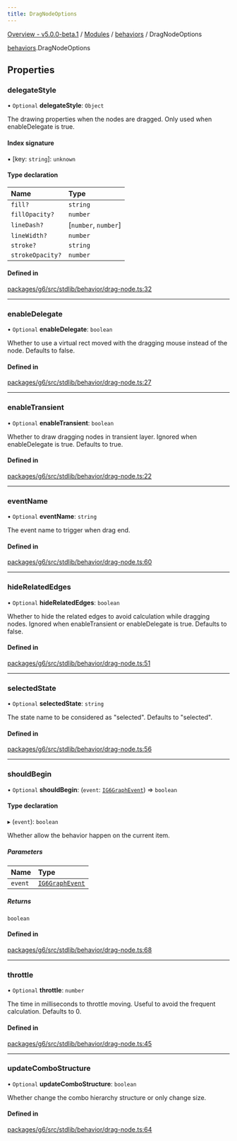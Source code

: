 ```yaml
---
title: DragNodeOptions
---
```


[Overview - v5.0.0-beta.1](../../README.en.md) / [Modules](../../modules.en.md) / [behaviors](../../modules/behaviors.en.md) / DragNodeOptions

[behaviors](../../modules/behaviors.en.md).DragNodeOptions

## Properties

### delegateStyle

• `Optional` **delegateStyle**: `Object`

The drawing properties when the nodes are dragged.
Only used when enableDelegate is true.

#### Index signature

▪ [key: `string`]: `unknown`

#### Type declaration

| Name | Type |
| :------ | :------ |
| `fill?` | `string` |
| `fillOpacity?` | `number` |
| `lineDash?` | [`number`, `number`] |
| `lineWidth?` | `number` |
| `stroke?` | `string` |
| `strokeOpacity?` | `number` |

#### Defined in

[packages/g6/src/stdlib/behavior/drag-node.ts:32](https://github.com/antvis/G6/blob/61e525e59b/packages/g6/src/stdlib/behavior/drag-node.ts#L32)

___

### enableDelegate

• `Optional` **enableDelegate**: `boolean`

Whether to use a virtual rect moved with the dragging mouse instead of the node.
Defaults to false.

#### Defined in

[packages/g6/src/stdlib/behavior/drag-node.ts:27](https://github.com/antvis/G6/blob/61e525e59b/packages/g6/src/stdlib/behavior/drag-node.ts#L27)

___

### enableTransient

• `Optional` **enableTransient**: `boolean`

Whether to draw dragging nodes in transient layer.
Ignored when enableDelegate is true.
Defaults to true.

#### Defined in

[packages/g6/src/stdlib/behavior/drag-node.ts:22](https://github.com/antvis/G6/blob/61e525e59b/packages/g6/src/stdlib/behavior/drag-node.ts#L22)

___

### eventName

• `Optional` **eventName**: `string`

The event name to trigger when drag end.

#### Defined in

[packages/g6/src/stdlib/behavior/drag-node.ts:60](https://github.com/antvis/G6/blob/61e525e59b/packages/g6/src/stdlib/behavior/drag-node.ts#L60)

___

### hideRelatedEdges

• `Optional` **hideRelatedEdges**: `boolean`

Whether to hide the related edges to avoid calculation while dragging nodes.
Ignored when enableTransient or enableDelegate is true.
Defaults to false.

#### Defined in

[packages/g6/src/stdlib/behavior/drag-node.ts:51](https://github.com/antvis/G6/blob/61e525e59b/packages/g6/src/stdlib/behavior/drag-node.ts#L51)

___

### selectedState

• `Optional` **selectedState**: `string`

The state name to be considered as "selected".
Defaults to "selected".

#### Defined in

[packages/g6/src/stdlib/behavior/drag-node.ts:56](https://github.com/antvis/G6/blob/61e525e59b/packages/g6/src/stdlib/behavior/drag-node.ts#L56)

___

### shouldBegin

• `Optional` **shouldBegin**: (`event`: [`IG6GraphEvent`](IG6GraphEvent.en.md)) => `boolean`

#### Type declaration

▸ (`event`): `boolean`

Whether allow the behavior happen on the current item.

##### Parameters

| Name | Type |
| :------ | :------ |
| `event` | [`IG6GraphEvent`](IG6GraphEvent.en.md) |

##### Returns

`boolean`

#### Defined in

[packages/g6/src/stdlib/behavior/drag-node.ts:68](https://github.com/antvis/G6/blob/61e525e59b/packages/g6/src/stdlib/behavior/drag-node.ts#L68)

___

### throttle

• `Optional` **throttle**: `number`

The time in milliseconds to throttle moving. Useful to avoid the frequent calculation.
Defaults to 0.

#### Defined in

[packages/g6/src/stdlib/behavior/drag-node.ts:45](https://github.com/antvis/G6/blob/61e525e59b/packages/g6/src/stdlib/behavior/drag-node.ts#L45)

___

### updateComboStructure

• `Optional` **updateComboStructure**: `boolean`

Whether change the combo hierarchy structure or only change size.

#### Defined in

[packages/g6/src/stdlib/behavior/drag-node.ts:64](https://github.com/antvis/G6/blob/61e525e59b/packages/g6/src/stdlib/behavior/drag-node.ts#L64)
